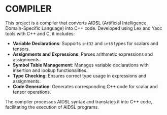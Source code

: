 # COMPILER

This project is a compiler that converts AIDSL (Artificial Intelligence Domain-Specific Language) into C++ code. Developed using Lex and Yacc tools with C++ and C, it includes:

- **Variable Declarations**: Supports `int32` and `int8` types for scalars and tensors.
- **Assignments and Expressions**: Parses arithmetic expressions and assignments.
- **Symbol Table Management**: Manages variable declarations with insertion and lookup functionalities.
- **Type Checking**: Ensures correct type usage in expressions and assignments.
- **Code Generation**: Generates corresponding C++ code for scalar and tensor operations.

The compiler processes AIDSL syntax and translates it into C++ code, facilitating the execution of AIDSL programs.
